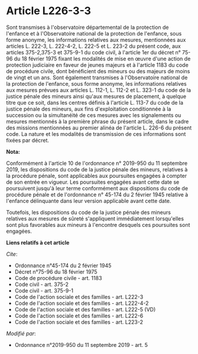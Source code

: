 # Article L226-3-3

Sont transmises à l'observatoire départemental de la protection de l'enfance et à l'Observatoire national de la protection de
l'enfance, sous forme anonyme, les informations relatives aux mesures, mentionnées aux articles L. 222-3, L. 222-4-2, L.
222-5 et L. 223-2 du présent code, aux articles 375-2,375-3 et 375-9-1 du code civil, à l'article 1er du décret n° 75-96 du
18 février 1975 fixant les modalités de mise en œuvre d'une action de protection judiciaire en faveur de jeunes majeurs et à
l'article 1183 du code de procédure civile, dont bénéficient des mineurs ou des majeurs de moins de vingt et un ans. Sont
également transmises à l'Observatoire national de la protection de l'enfance, sous forme anonyme, les informations relatives
aux mesures prévues                                                                                           aux articles L.
112-1, L. 112-2 et L. 323-1 du code de la justice pénale des mineurs ainsi qu'aux mesures de placement, à quelque titre que
ce soit, dans les centres définis à l'article L. 113-7 du code de la justice pénale des mineurs, aux fins d'exploitation
conditionnée à la succession ou la simultanéité de ces mesures avec les signalements ou mesures mentionnés à la première
phrase du présent article, dans le cadre des missions mentionnées au premier alinéa de l'article L. 226-6 du présent code. La
nature et les modalités de transmission de ces informations sont fixées par décret.

**Nota:**

Conformément à l'article 10 de l'ordonnance n° 2019-950 du 11 septembre 2019, les dispositions du code de la justice pénale
des mineurs, relatives à la procédure pénale, sont applicables aux poursuites engagées à compter de son entrée en vigueur.
Les poursuites engagées avant cette date se poursuivent jusqu'à leur terme conformément aux dispositions du code de procédure
pénale et de l'ordonnance n° 45-174 du 2 février 1945 relative à l'enfance délinquante dans leur version applicable avant
cette date.

Toutefois, les dispositions du code de la justice pénale des mineurs relatives aux mesures de sûreté s'appliquent
immédiatement lorsqu'elles sont plus favorables aux mineurs à l'encontre desquels ces poursuites sont engagées.

**Liens relatifs à cet article**

_Cite_:

  - Ordonnance n°45-174 du 2 février 1945
  - Décret n°75-96 du 18 février 1975
  - Code de procédure civile - art. 1183
  - Code civil - art. 375-2
  - Code civil - art. 375-9-1
  - Code de l'action sociale et des familles - art. L222-3
  - Code de l'action sociale et des familles - art. L222-4-2
  - Code de l'action sociale et des familles - art. L222-5 (VD)
  - Code de l'action sociale et des familles - art. L222-6
  - Code de l'action sociale et des familles - art. L223-2

_Modifié par_:

  - Ordonnance n°2019-950 du 11 septembre 2019 - art. 5
